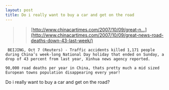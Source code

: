 ```yaml
---
layout: post
title: Do i really want to buy a car and get on the road
---
```


>>[http://www.chinacartimes.com/2007/10/09/great-n...](http://www.chinacartimes.com/2007/10/09/great-news-road-deaths-down-43-last-week/)

     BEIJING, Oct 7 (Reuters) - Traffic accidents killed 1,171 people during China’s week-long National Day holiday that ended on Sunday, a drop of 43 percent from last year, Xinhua news agency reported.

    90,000 road deaths per year in China, thats pretty much a mid sized European towns population disappearing every year!

Do i really want to buy a car and get on the road?
